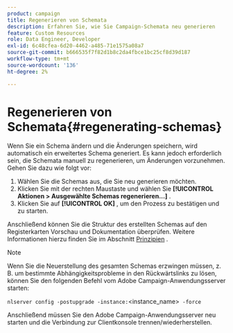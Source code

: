 ```yaml
---
product: campaign
title: Regenerieren von Schemata
description: Erfahren Sie, wie Sie Campaign-Schemata neu generieren
feature: Custom Resources
role: Data Engineer, Developer
exl-id: 6c48cfea-6d20-4462-a485-71e1575a08a7
source-git-commit: b666535f7f82d1b8c2da4fbce1bc25cf8d39d187
workflow-type: tm+mt
source-wordcount: '136'
ht-degree: 2%

---
```


# Regenerieren von Schemata{#regenerating-schemas}

Wenn Sie ein Schema ändern und die Änderungen speichern, wird automatisch ein erweitertes Schema generiert. Es kann jedoch erforderlich sein, die Schemata manuell zu regenerieren, um Änderungen vorzunehmen. Gehen Sie dazu wie folgt vor:

1. Wählen Sie die Schemas aus, die Sie neu generieren möchten.
1. Klicken Sie mit der rechten Maustaste und wählen Sie **[!UICONTROL Aktionen > Ausgewählte Schemas regenerieren...]** .
1. Klicken Sie auf **[!UICONTROL OK]** , um den Prozess zu bestätigen und zu starten.

Anschließend können Sie die Struktur des erstellten Schemas auf den Registerkarten Vorschau und Dokumentation überprüfen. Weitere Informationen hierzu finden Sie im Abschnitt [Prinzipien](../../configuration/using/data-schemas.md#principles) .

>[!NOTE]
>
>Wenn Sie die Neuerstellung des gesamten Schemas erzwingen müssen, z. B. um bestimmte Abhängigkeitsprobleme in den Rückwärtslinks zu lösen, können Sie den folgenden Befehl vom Adobe Campaign-Anwendungsserver starten:
>
> `nlserver config -postupgrade -instance:`&lt;instance_name>` -force`
>
>Anschließend müssen Sie den Adobe Campaign-Anwendungsserver neu starten und die Verbindung zur Clientkonsole trennen/wiederherstellen.

